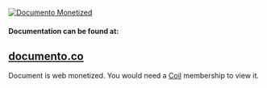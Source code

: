 [![Documento Monetized](https://img.shields.io/badge/documento-monetized-brightgreen?style=for-the-badge)](http://localhost:8080/view/5fa363cf7ee07533f41d672f/master)
#### Documentation can be found at:
## [documento.co](http://localhost:8080/view/5fa363cf7ee07533f41d672f/master)
Document is web monetized. You would need a [Coil](https://coil.com/) membership to view it.